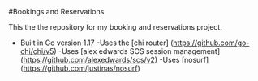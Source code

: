 #Bookings and Reservations

This the the repository for my booking and reservations project.

- Built in Go version 1.17
-Uses the [chi router] (https://github.com/go-chi/chi/v5)
-Uses [alex edwards SCS session management] (https://github.com/alexedwards/scs/v2)
-Uses [nosurf] (https://github.com/justinas/nosurf)